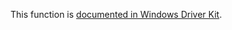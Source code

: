 This function is [documented in Windows Driver Kit](https://learn.microsoft.com/en-us/windows-hardware/drivers/ddi/wdm/nf-wdm-rtlinitializebitmap).

